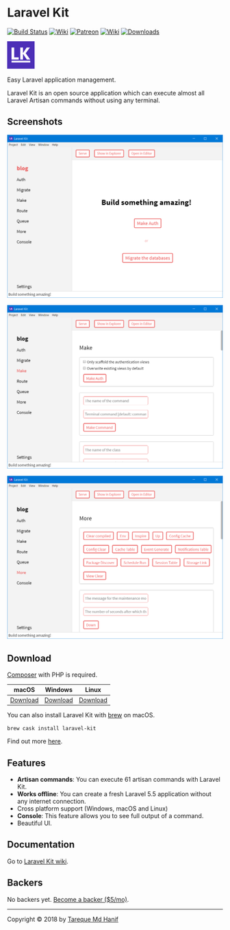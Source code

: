 # Laravel Kit

[![Build Status](https://travis-ci.org/tarequemdhanif/laravel-kit.svg?branch=master)](https://travis-ci.org/tarequemdhanif/laravel-kit) [![Wiki](https://img.shields.io/badge/wiki-working_on_it-yellow.svg)](https://github.com/tarequemdhanif/laravel-kit/wiki) [![Patreon](https://img.shields.io/badge/support-patreon-orange.svg)](https://patreon.com/tarequemdhanif) [![Wiki](https://img.shields.io/badge/donate-paypal-blue.svg)](https://paypal.me/tarequemdhanif) [![Downloads](https://img.shields.io/badge/dynamic/json.svg?label=downloads&colorB=&prefix=&suffix=&query=$.downloads&uri=https%3A%2F%2Flk--c2p9jtxghlw9.runkit.sh%2Fdownloads)](#download)

![Logo](build/icons/png/64x64.png)

Easy Laravel application management.

Laravel Kit is an open source application which can execute almost all Laravel Artisan commands without using any terminal.



## Screenshots

![Main](screenshots/main.png)

![Make](screenshots/make.png)

![More](screenshots/more.png)



## Download

[Composer](getcomposer.org) with PHP is required.

| macOS                                    | Windows                                  | Linux                                    |
| ---------------------------------------- | ---------------------------------------- | ---------------------------------------- |
| [Download](https://github.com/tarequemdhanif/laravel-kit/releases/download/v1.2.0/laravel-kit-1.2.0-mac.zip) | [Download](https://github.com/tarequemdhanif/laravel-kit/releases/download/v1.2.0/laravel-kit-setup-1.2.0.exe) | [Download](https://github.com/tarequemdhanif/laravel-kit/releases/download/v1.2.0/laravel-kit-1.2.0-x86_64.AppImage) |

You can also install Laravel Kit with [brew](https://caskroom.github.io/) on macOS.

    brew cask install laravel-kit

Find out more [here](https://github.com/tarequemdhanif/laravel-kit/releases/latest).



## Features

* **Artisan commands**: You can execute 61 artisan commands with Laravel Kit.
* **Works offline**: You can create a fresh Laravel 5.5 application without any internet connection.
* Cross platform support (Windows, macOS and Linux)
* **Console**: This feature allows you to see full output of a command.
* Beautiful UI.




## Documentation

Go to [Laravel Kit wiki](https://github.com/tarequemdhanif/laravel-kit/wiki).



## Backers

No backers yet. [Become a backer ($5/mo)](https://patreon.com/tarequemdhanif).

------

Copyright © 2018 by [Tareque Md Hanif](https://github.com/tarequemdhanif)
